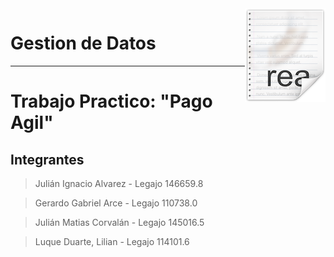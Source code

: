 <img src="icon.png" align="right" />

# Gestion de Datos
---

# Trabajo Practico: "Pago Agil" 

## Integrantes
> Julián Ignacio Alvarez    - Legajo 146659.8

> Gerardo Gabriel Arce      - Legajo 110738.0

> Julián Matias Corvalán    - Legajo 145016.5

> Luque Duarte, Lilian      - Legajo 114101.6